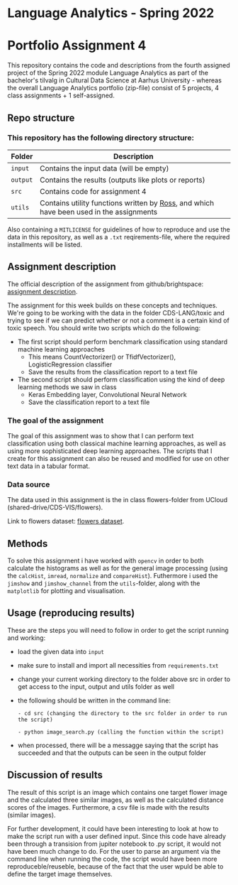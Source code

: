 
# Language Analytics - Spring 2022
# Portfolio Assignment 4

This repository contains the code and descriptions from the fourth assigned project of the Spring 2022 module Language Analytics as part of the bachelor's tilvalg in Cultural Data Science at Aarhus University - whereas the overall Language Analytics portfolio (zip-file) consist of 5 projects, 4 class assignments + 1 self-assigned.

## Repo structure
### This repository has the following directory structure:

| **Folder** | **Description** |
| ----------- | ----------- |
| ```input``` | Contains the input data (will be empty) |
| ```output``` | Contains the results (outputs like plots or reports)  |
| ```src``` | Contains code for assignment 4 |
| ```utils``` | Contains utility functions written by [Ross](https://pure.au.dk/portal/en/persons/ross-deans-kristensenmclachlan(29ad140e-0785-4e07-bdc1-8af12f15856c).html), and which have been used in the assignments |

Also containing a ```MITLICENSE``` for guidelines of how to reproduce and use the data in this repository, as well as a ```.txt``` reqirements-file, where the required installments will be listed.

## Assignment description
The official description of the assignment from github/brightspace: [assignment description](https://github.com/CDS-AU-DK/cds-language/blob/main/assignments/assignment4.md).

The assignment for this week builds on these concepts and techniques. We're going to be working with the data in the folder CDS-LANG/toxic and trying to see if we can predict whether or not a comment is a certain kind of toxic speech. You should write two scripts which do the following:

- The first script should perform benchmark classification using standard machine learning approaches
  - This means CountVectorizer() or TfidfVectorizer(), LogisticRegression classifier
  - Save the results from the classification report to a text file
- The second script should perform classification using the kind of deep learning methods we saw in class
  - Keras Embedding layer, Convolutional Neural Network
  - Save the classification report to a text file


### The goal of the assignment 
The goal of this assignment was to show that I can perform text classification using both classical machine learning approaches, as well as using more sophisticated deep learning approaches. The scripts that I create for this assignment can also be reused and modified for use on other text data in a tabular format.

### Data source
The data used in this assignment is the in class flowers-folder from UCloud (shared-drive/CDS-VIS/flowers). 

Link to flowers dataset: [flowers dataset](https://www.robots.ox.ac.uk/~vgg/data/flowers/17/index.html).


## Methods
To solve this assignment i have worked with ```opencv``` in order to both calculate the histograms as well as for the general image processing (using the ```calcHist```, ```imread```, ```normalize``` and ```compareHist```). Futhermore i used the ```jimshow``` and ```jimshow_channel``` from the ```utils```-folder, along with the ```matplotlib``` for plotting and visualisation.

## Usage (reproducing results)
These are the steps you will need to follow in order to get the script running and working:
- load the given data into ```input```
- make sure to install and import all necessities from ```requirements.txt``` 
- change your current working directory to the folder above src in order to get access to the input, output and utils folder as well 
- the following should be written in the command line:

      - cd src (changing the directory to the src folder in order to run the script)
      
      - python image_search.py (calling the function within the script)
      
- when processed, there will be a messagge saying that the script has succeeded and that the outputs can be seen in the output folder 



## Discussion of results
The result of this script is an image which contains one target flower image and the calculated three similar images, as well as the calculated distance scores of the images. Furthermore, a csv file is made with the results (similar images). 

For further development, it could have been interesting to look at how to make the script run with a user defined input. Since this code have already been through a transision from jupiter notebook to .py script, it would not have been much change to do. For the user to parse an argument via the command line when running the code, the script would have been more reproduceble/reuseble, because of the fact that the user wpuld be able to define the target image themselves. 



